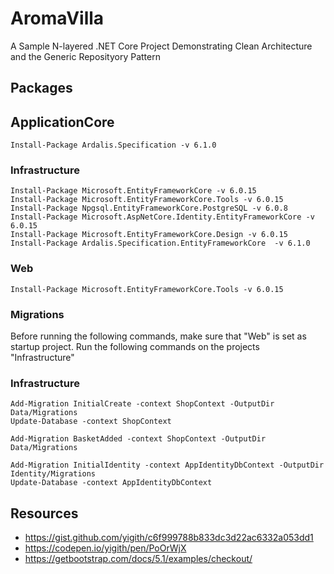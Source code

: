 # AromaVilla
A Sample N-layered .NET Core Project Demonstrating Clean Architecture and the Generic Reposityory Pattern

## Packages

## ApplicationCore
```
Install-Package Ardalis.Specification -v 6.1.0
```

### Infrastructure
```
Install-Package Microsoft.EntityFrameworkCore -v 6.0.15
Install-Package Microsoft.EntityFrameworkCore.Tools -v 6.0.15
Install-Package Npgsql.EntityFrameworkCore.PostgreSQL -v 6.0.8
Install-Package Microsoft.AspNetCore.Identity.EntityFrameworkCore -v 6.0.15
Install-Package Microsoft.EntityFrameworkCore.Design -v 6.0.15
Install-Package Ardalis.Specification.EntityFrameworkCore  -v 6.1.0
```

### Web
```
Install-Package Microsoft.EntityFrameworkCore.Tools -v 6.0.15
```

### Migrations
Before running the following commands, make sure that "Web" is set as startup project. Run the following 
commands on the projects "Infrastructure"

### Infrastructure
```
Add-Migration InitialCreate -context ShopContext -OutputDir Data/Migrations
Update-Database -context ShopContext

Add-Migration BasketAdded -context ShopContext -OutputDir Data/Migrations
```

```
Add-Migration InitialIdentity -context AppIdentityDbContext -OutputDir Identity/Migrations
Update-Database -context AppIdentityDbContext
```

## Resources
* https://gist.github.com/yigith/c6f999788b833dc3d22ac6332a053dd1
* https://codepen.io/yigith/pen/PoOrWjX
* https://getbootstrap.com/docs/5.1/examples/checkout/